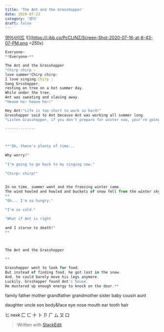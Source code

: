 ```yaml
---
title: 'The Ant and the Grasshopper'
date: 2020-07-23
category: '영어'
draft: false
---
```

[영어사이트](http://blog.naver.com/PostView.nhn?blogId=leane55&logNo=221070278253)
![](https://i.ibb.co/PcCLtNZ/Screen-Shot-2020-07-16-at-8-43-07-PM.png =250x)
```js
Everyone~
**Everyone~**  

The Ant and the Grasshopper
"Chirp chirp ~  
love summer!Chirp chirp~ 
I love singing.Chirp :
Sang Grsshopper, 
resting on tree on a hot summer day.  
While under the tree, 
Ant was sweating and slaving away.  
"Heave ho~ heave ho~!"

Hey Ant!"Life is too short to work so hard!"  
Grasshopper said to Ant because Ant was working all summer long.  
"Listen Grasshopper, if you don't prepare for winter now, your're going to starve! Heave ho~!"  

--------------

  

**"Oh, there's plenty of time...  
  
Why worry?"  
  
"I'm going to go back to my singing now."  
  
"Chirp~ chirp!"  
  
  
In no time, summer went and the freezing winter came.  
The wind howled and howled and buckets of snow fell from the winter sky.**  
**  
"Oh... I'm so hungry."  
  
"I'm so cold."  
  
"What if Ant is right  
  
and I starve to death?"  
**

  

The Ant and the Grasshopper

**  
  
Grasshopper went to look for food.  
But instead of finding food, he got lost in the snow.  
And, he could barely move his legs anymore.  
Luckily, Grsshopper found Ant's house.  
He mustered up enough energy to knock on the door.**

```
family
father
mother
grandfather
grandmother
sister
baby
cousin
aunt

daughter
uncle
son
body&face
eye
nose
mouth
ear
tooth
hair


匕 nexk
匚 
匸 
十 
卜 
卩 
厂 
厶 
又 
口

> Written with [StackEdit](https://stackedit.io/).
<!--stackedit_data:
eyJoaXN0b3J5IjpbLTE4OTkzOTMyODIsMTE4NTE3MjM0OCw1Mz
c1MzgzMjIsLTkyNzQxOTUwOCwxNTc2NjM2NjEwLDE0NTM2MjUw
MzEsLTE5NjcwODExNTAsLTc5ODYzNTM4NywtMTk2NDE2MTEwXX
0=
-->